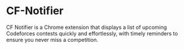 # CF-Notifier
CF Notifier is a Chrome extension that displays a list of upcoming Codeforces contests quickly and effortlessly, with timely reminders to ensure you never miss a competition.
